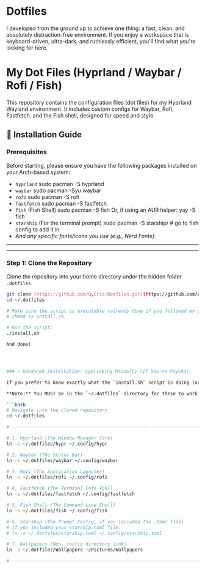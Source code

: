 # Dotfiles
I developed from the ground up to achieve one thing: a fast, clean, and absolutely distraction-free environment.  If you enjoy a workspace that is keyboard-driven, ultra-dark, and ruthlessly efficient, you'll find what you're looking for here.



# My Dot Files (Hyprland / Waybar / Rofi / Fish)

This repository contains the configuration files (dot files) for my Hyprland Wayland environment. It includes custom configs for Waybar, Rofi, Fastfetch, and the Fish shell, designed for speed and style.

## 🚀 Installation Guide

### Prerequisites

Before starting, please ensure you have the following packages installed on your Arch-based system:
* `hyprland` sudo pacman -S hyprland
* `waybar`   sudo pacman -Syu waybar
* `rofi`     sudo pacman -S rofi
* `fastfetch` sudo pacman -S fastfetch
* `fish` (Fish Shell) sudo pacman -S fish Or, if using an AUR helper: yay -S fish
* `starship` (For the terminal prompt) sudo pacman -S starship/ # go to fish config to add it in 
* *And any specific fonts/icons you use (e.g., Nerd Fonts).* 

---
-------------------------------------------------------------------------------------------------

### Step 1: Clone the Repository

Clone the repository into your home directory under the hidden folder `.dotfiles`.

```bash
git clone [https://github.com/OyCris/Dotfiles.git](https://github.com/OyCris/Dotfiles.git) ~/.dotfiles
cd ~/.dotfiles

# Make sure the script is executable (already done if you followed my guide)
# chmod +x install.sh 

# Run the script:
./install.sh

And done!




### 💀 Advanced Installation: Symlinking Manually (If You're Psycho)

If you prefer to know exactly what the `install.sh` script is doing (or if you are a true Arch Linux user who distrusts automation), here are the individual commands to create the symlinks for your configs.

**Note:** You MUST be in the `~/.dotfiles` directory for these to work, and you must manually delete or back up any existing config folders first!

```bash
# Navigate into the cloned repository
cd ~/.dotfiles

# -------------------------------------------------------------------------------------------------

# 1. Hyprland (The Window Manager Core)
ln -s ~/.dotfiles/hypr ~/.config/hypr

# 2. Waybar (The Status Bar)
ln -s ~/.dotfiles/waybar ~/.config/waybar

# 3. Rofi (The Application Launcher)
ln -s ~/.dotfiles/rofi ~/.config/rofi

# 4. Fastfetch (The Terminal Info Tool)
ln -s ~/.dotfiles/fastfetch ~/.config/fastfetch

# 5. Fish Shell (The Command Line Shell)
ln -s ~/.dotfiles/fish ~/.config/fish

# 6. Starship (The Prompt Config, if you included the .toml file)
# If you included your starship.toml file:
# ln -s ~/.dotfiles/starship.toml ~/.config/starship.toml 

# 7. Wallpapers (Non-.config directory link)
ln -s ~/.dotfiles/Wallpapers ~/Pictures/Wallpapers

# -------------------------------------------------------------------------------------------------
